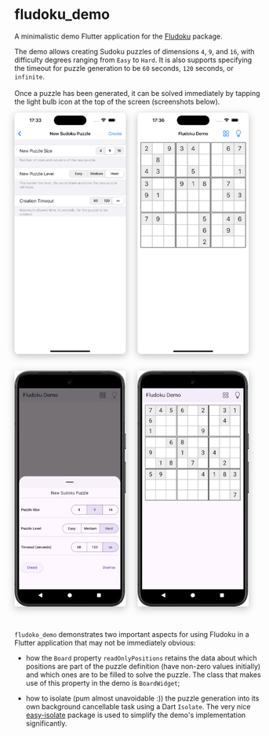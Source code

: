 # fludoku_demo

A minimalistic demo Flutter application for the [Fludoku](https://pub.dev/packages/fludoku) package.

The demo allows creating Sudoku puzzles of dimensions `4`, `9`, and `16`, with difficulty degrees
ranging from `Easy` to `Hard`. It is also supports specifying the timeout for
puzzle generation to be `60` seconds, `120` seconds, or `infinite`.
<br><br>
Once a puzzle has been generated, it can be solved immediately by tapping the light
bulb icon at the top of the screen (screenshots below).

<div style="display: flex; gap: 24px; flex-wrap: wrap;">
    <img src="doc/images/fludoku_demo_iOS.png" alt="create_puzzle_iOS" style="box-shadow: 0 4px 16px rgba(0,0,0,0.25); border-radius: 8px; max-width: 45%;">
    <img src="doc/images/fludoku_demo_iOS_board.png" alt="fludoku_demo_iOS_board.png" style="box-shadow: 0 4px 16px rgba(0,0,0,0.25); border-radius: 8px; max-width: 45%;">
</div>
<br><br>
<div style="display: flex; gap: 24px; flex-wrap: wrap;">
    <img src="doc/images/fludoku_demo_android.png" alt="create_puzzle_android" style="box-shadow: 0 4px 16px rgba(0,0,0,0.25); border-radius: 4px; max-width: 45%;">
    <img src="doc/images/fludoku_demo_android_board.png" alt="fludoku_demo_android_board.png" style="box-shadow: 0 4px 16px rgba(0,0,0,0.25); border-radius: 4px; max-width: 45%;">
</div>
<br><br>

`fludoko_demo` demonstrates two important aspects for using Fludoku in a Flutter application that
may not be
immediately obvious:

- how the `Board` property `readOnlyPositions` retains the data about which positions are part of
  the puzzle definition (have non-zero values initially) and which ones are to be filled to solve
  the puzzle. The class that makes use of this property in the demo is `BoardWidget`;

- how to isolate (pum almost unavoidable :)) the puzzle generation into its own background
  cancellable task using a Dart `Isolate`. The very
  nice [easy-isolate](https://pub.dev/packages/easy_isolate) package is used to simplify the demo's
  implementation significantly.
